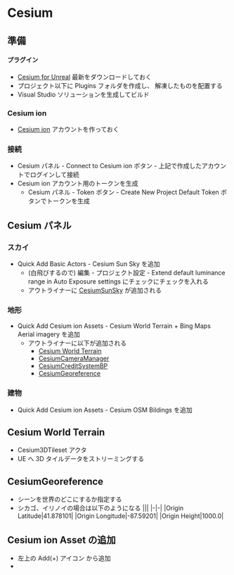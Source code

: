 ﻿# Cesium

## 準備
#### プラグイン
- [Cesium for Unreal](https://github.com/CesiumGS/cesium-unreal/releases) 最新をダウンロードしておく
- プロジェクト以下に Plugins フォルダを作成し、 解凍したものを配置する
- Visual Studio ソリューションを生成してビルド

### Cesium ion
- [Cesium ion](https://cesium.com/ion/signup) アカウントを作っておく

### 接続
- Cesium パネル - Connect to Cesium ion ボタン - 上記で作成したアカウントでログインして接続
- Cesium ion アカウント用のトークンを生成
    - Cesium パネル - Token ボタン - Create New Project Default Token ボタンでトークンを生成

## Cesium パネル
### スカイ
- Quick Add Basic Actors - Cesium Sun Sky を追加
    - (白飛びするので) 編集 - プロジェクト設定 - Extend default luminance range in Auto Exposure settings にチェックにチェックを入れる
    - アウトライナーに [CesiumSunSky](#) が追加される

### 地形
- Quick Add Cesium ion Assets - Cesium World Terrain + Bing Maps Aerial imagery を追加
    - アウトライナーに以下が追加される
        - [Cesium World Terrain](#Cesium-World-Terrain)            
        - [CesiumCameraManager](#)
        - [CesiumCreditSystemBP](#)
        - [CesiumGeoreference](#Cesium-Georeference)

### 建物
- Quick Add Cesium ion Assets - Cesium OSM Bildings を追加

## <a name="Cesium-World-Terrain">Cesium World Terrain</a>
- Cesium3DTileset アクタ
- UE へ 3D タイルデータをストリーミングする

## <a name="Cesium-Georeference">CesiumGeoreference</a>
- シーンを世界のどこにするか指定する
- シカゴ、イリノイの場合は以下のようになる
    |||
    |-|-|
    |Origin Latitude|41.878101|
    |Origin Longitude|-87.59201|
    |Origin Height|1000.0|

## Cesium ion Asset の追加
- 左上の Add(+) アイコン から追加
- 






